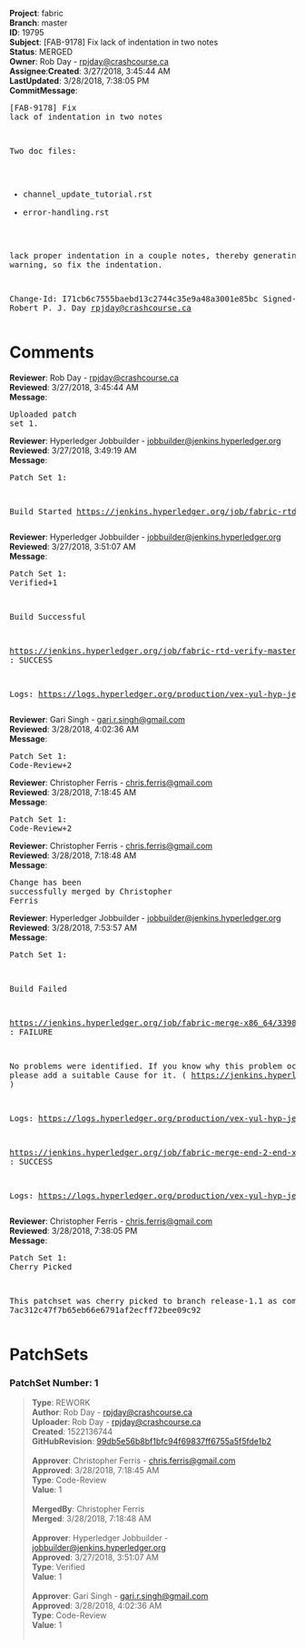 <strong>Project</strong>: fabric</br><strong>Branch</strong>: master<br><strong>ID</strong>: 19795<br><strong>Subject</strong>: [FAB-9178] Fix lack of indentation in two notes<br><strong>Status</strong>: MERGED<br><strong>Owner</strong>: Rob Day - rpjday@crashcourse.ca<br><strong>Assignee</strong>:<strong>Created</strong>: 3/27/2018, 3:45:44 AM<br><strong>LastUpdated</strong>: 3/28/2018, 7:38:05 PM<br><strong>CommitMessage</strong>:<br><pre>[FAB-9178] Fix lack of indentation in two notes

Two doc files:

 - channel_update_tutorial.rst
 - error-handling.rst

lack proper indentation in a couple notes, thereby generating
a build warning, so fix the indentation.

Change-Id: I71cb6c7555baebd13c2744c35e9a48a3001e85bc
Signed-off-by: Robert P. J. Day <rpjday@crashcourse.ca>
</pre><h1>Comments</h1><strong>Reviewer</strong>: Rob Day - rpjday@crashcourse.ca<br><strong>Reviewed</strong>: 3/27/2018, 3:45:44 AM<br><strong>Message</strong>: <pre>Uploaded patch set 1.</pre><strong>Reviewer</strong>: Hyperledger Jobbuilder - jobbuilder@jenkins.hyperledger.org<br><strong>Reviewed</strong>: 3/27/2018, 3:49:19 AM<br><strong>Message</strong>: <pre>Patch Set 1:

Build Started https://jenkins.hyperledger.org/job/fabric-rtd-verify-master/428/</pre><strong>Reviewer</strong>: Hyperledger Jobbuilder - jobbuilder@jenkins.hyperledger.org<br><strong>Reviewed</strong>: 3/27/2018, 3:51:07 AM<br><strong>Message</strong>: <pre>Patch Set 1: Verified+1

Build Successful 

https://jenkins.hyperledger.org/job/fabric-rtd-verify-master/428/ : SUCCESS

Logs: https://logs.hyperledger.org/production/vex-yul-hyp-jenkins-3/fabric-rtd-verify-master/428</pre><strong>Reviewer</strong>: Gari Singh - gari.r.singh@gmail.com<br><strong>Reviewed</strong>: 3/28/2018, 4:02:36 AM<br><strong>Message</strong>: <pre>Patch Set 1: Code-Review+2</pre><strong>Reviewer</strong>: Christopher Ferris - chris.ferris@gmail.com<br><strong>Reviewed</strong>: 3/28/2018, 7:18:45 AM<br><strong>Message</strong>: <pre>Patch Set 1: Code-Review+2</pre><strong>Reviewer</strong>: Christopher Ferris - chris.ferris@gmail.com<br><strong>Reviewed</strong>: 3/28/2018, 7:18:48 AM<br><strong>Message</strong>: <pre>Change has been successfully merged by Christopher Ferris</pre><strong>Reviewer</strong>: Hyperledger Jobbuilder - jobbuilder@jenkins.hyperledger.org<br><strong>Reviewed</strong>: 3/28/2018, 7:53:57 AM<br><strong>Message</strong>: <pre>Patch Set 1:

Build Failed 

https://jenkins.hyperledger.org/job/fabric-merge-x86_64/3398/ : FAILURE

No problems were identified. If you know why this problem occurred, please add a suitable Cause for it. ( https://jenkins.hyperledger.org/job/fabric-merge-x86_64/3398/ )

Logs: https://logs.hyperledger.org/production/vex-yul-hyp-jenkins-3/fabric-merge-x86_64/3398

https://jenkins.hyperledger.org/job/fabric-merge-end-2-end-x86_64/2068/ : SUCCESS

Logs: https://logs.hyperledger.org/production/vex-yul-hyp-jenkins-3/fabric-merge-end-2-end-x86_64/2068</pre><strong>Reviewer</strong>: Christopher Ferris - chris.ferris@gmail.com<br><strong>Reviewed</strong>: 3/28/2018, 7:38:05 PM<br><strong>Message</strong>: <pre>Patch Set 1: Cherry Picked

This patchset was cherry picked to branch release-1.1 as commit 7ac312c47f7b65eb66e6791af2ecff72bee09c92</pre><h1>PatchSets</h1><h3>PatchSet Number: 1</h3><blockquote><strong>Type</strong>: REWORK<br><strong>Author</strong>: Rob Day - rpjday@crashcourse.ca<br><strong>Uploader</strong>: Rob Day - rpjday@crashcourse.ca<br><strong>Created</strong>: 1522136744<br><strong>GitHubRevision</strong>: [99db5e56b8bf1bfc94f69837ff6755a5f5fde1b2](https://github.com/hyperledger/fabric/commit/99db5e56b8bf1bfc94f69837ff6755a5f5fde1b2)<br><br><strong>Approver</strong>: Christopher Ferris - chris.ferris@gmail.com<br><strong>Approved</strong>: 3/28/2018, 7:18:45 AM<br><strong>Type</strong>: Code-Review<br><strong>Value</strong>: 1<br><br><strong>MergedBy</strong>: Christopher Ferris<br><strong>Merged</strong>: 3/28/2018, 7:18:48 AM<br><br><strong>Approver</strong>: Hyperledger Jobbuilder - jobbuilder@jenkins.hyperledger.org<br><strong>Approved</strong>: 3/27/2018, 3:51:07 AM<br><strong>Type</strong>: Verified<br><strong>Value</strong>: 1<br><br><strong>Approver</strong>: Gari Singh - gari.r.singh@gmail.com<br><strong>Approved</strong>: 3/28/2018, 4:02:36 AM<br><strong>Type</strong>: Code-Review<br><strong>Value</strong>: 1<br><br></blockquote>